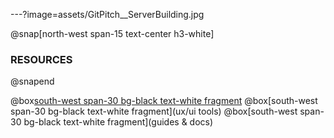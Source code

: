 ---?image=assets/GitPitch__ServerBuilding.jpg

@snap[north-west span-15 text-center h3-white]
### RESOURCES
@snapend

@box[south-west span-30 bg-black text-white fragment](libraries)
@box[south-west span-30 bg-black text-white fragment](ux/ui tools)
@box[south-west span-30 bg-black text-white fragment](guides & docs) 

